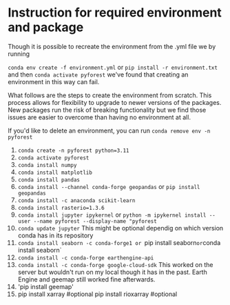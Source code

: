 

# Instruction for required environment and package
Though it is possible to recreate the environment from the .yml file we by running

`conda env create -f environment.yml`
or
`pip install -r environment.txt`
 and then `conda activate pyforest`
 we've found that  creating an environment in this way can fail. 
 
 What follows are the steps to create the environment from scratch. This process allows for flexibility to upgrade to newer versions of the packages. New packages run the risk of breaking functionality but we find those issues are easier to overcome than having no environment at all. 

If you'd like to delete an environment, you can run `conda remove env -n pyforest`

1. `conda create -n pyforest python=3.11`
2. `conda activate pyforest`
3. `conda install numpy` 
4. `conda install matplotlib`
5. `conda install pandas`
6. `conda install --channel conda-forge geopandas`
or `pip install geopandas` 
8. `conda install -c anaconda scikit-learn`
8. `conda install rasterio=1.3.6`
9. `conda install jupyter ipykernel`
 or `python -m ipykernel install --user --name pyforest --display-name "pyforest`
10. `conda update jupyter` This might be optional dependig on which version conda has in its repository
11. `conda install seaborn -c conda-forge1
or `pip install seaborn`
or `conda install seaborn` 
12. `conda install -c conda-forge earthengine-api`
13. `conda install -c conda-forge google-cloud-sdk` This worked on the server but wouldn't run on my local though it has in the past. Earth Engine and geemap still worked fine afterwards.
14. 'pip install geemap'
15. pip install xarray #optional
pip install rioxarray #optional



